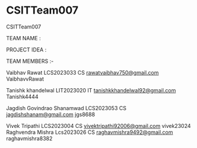 # CSITTeam007
CSITTeam007

TEAM NAME : 

PROJECT IDEA : 

TEAM MEMBERS :-

Vaibhav Rawat LCS2023033 CS rawatvaibhav750@gmail.com VaibhavvRawat

Tanishk khandelwal LIT2023020 IT tanishkkhandelwal92@gmail.com Tanishk4444

Jagdish Govindrao Shanamwad  LCS2023053  CS  jagdishshanam@gmail.com  jgs8688

Vivek Tripathi LCS2023004   CS  vivektripathi92006@gmail.com    vivek23024
Raghvendra Mishra Lcs2023026 CS raghavmishra9492@gmail.com raghavmishra8382
